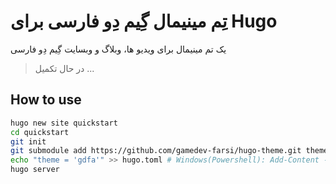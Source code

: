 # تِم مینیمال گِیم دِو فارسی برای Hugo

یک تم مینیمال برای ویدیو ها، وبلاگ و وبسایت گِیم دِو فارسی

> در حال تکمیل ...

## How to use

```bash
hugo new site quickstart
cd quickstart
git init
git submodule add https://github.com/gamedev-farsi/hugo-theme.git themes/gdfa
echo "theme = 'gdfa'" >> hugo.toml # Windows(Powershell): Add-Content -Path "hugo.toml" -Value 'theme = "gdfa"'
hugo server
```
